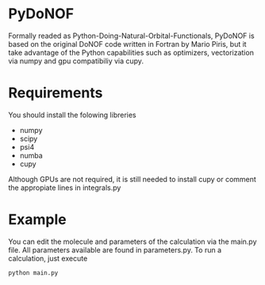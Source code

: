 # PyDoNOF

Formally readed as Python-Doing-Natural-Orbital-Functionals, PyDoNOF is based on the original DoNOF code written in Fortran by Mario Piris, but it take advantage of the Python capabilities such as optimizers, vectorization via numpy and gpu compatibiliy via cupy.

# Requirements

You should install the folowing libreries
- numpy
- scipy
- psi4
- numba
- cupy

Although GPUs are not required, it is still needed to install cupy or comment the appropiate lines in integrals.py

# Example

You can edit the molecule and parameters of the calculation via the main.py file. All parameters available are found in parameters.py. To run a calculation, just execute
~~~
python main.py
~~~

